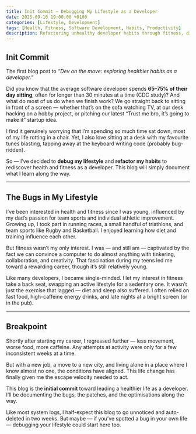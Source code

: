 ```yaml
---
title: Init Commit — Debugging My Lifestyle as a Developer
date: 2025-09-16 19:00:00 +0100
categories: [Lifestyle, Development]
tags: [Health, Fitness, Software Development, Habits, Productivity]
description: Refactoring unhealthy developer habits through fitness, diet, and balance — the first commit in exploring healthier coding lives.
---
```


## Init Commit

The first blog post to *“Dev on the move: exploring healthier habits as a developer.”*  

Did you know that the average software developer spends **65–75% of their day sitting**, often for longer than 30 minutes at a time (CDC study)? And what do most of us do when we finish work? We go straight back to sitting in front of a screen — whether that’s on the sofa watching TV, at our desk hacking on a hobby project, or pitching our latest “Trust me bro, it’s going to make it” startup idea.  

I find it genuinely worrying that I’m spending so much time sat down, most of my life rotting in a chair. Yet, I also love sitting at a desk with my favourite tunes blasting, tapping away at the keyboard writing code (probably bug-ridden).  

So — I’ve decided to **debug my lifestyle** and **refactor my habits** to rediscover health and fitness as a developer. This blog will simply document what I learn along the way.  

---

## The Bugs in My Lifestyle

I’ve been interested in health and fitness since I was young, influenced by my dad’s passion for team sports and individual athletic improvement. Growing up, I took part in running races, a small handful of triathlons, and team sports like Rugby and Basketball. I enjoyed learning how diet and training influence each other.  

But fitness wasn’t my only interest. I was — and still am — captivated by the fact we can convince a computer to do almost anything with tinkering, collaboration, and creativity. That fascination during my teens led me toward a rewarding career, though it’s still relatively young.  

Like many developers, I became single-minded. I let my interest in fitness take a back seat, swapping an active lifestyle for a sedentary one. It wasn’t just the exercise that lagged — diet and sleep also suffered. I often relied on fast food, high-caffeine energy drinks, and late nights at a bright screen (or in the pub).  

---

## Breakpoint

Shortly after starting my career, I regressed further — less movement, worse food, more caffeine. Any attempts at activity were only for a few inconsistent weeks at a time.  

But with a new job, a move to a new city, and living alone in a place where I know almost no one, the conditions have aligned. This life change has finally given me the escape velocity needed to act.  

This blog is the **initial commit** toward leading a healthier life as a developer. I’ll be documenting the bugs, the patches, and the optimisations along the way.  

Like most system logs, I half-expect this blog to go unnoticed and auto-deleted in two weeks. But maybe — if you’ve spotted a bug in your own life — debugging your lifestyle could start here too.
